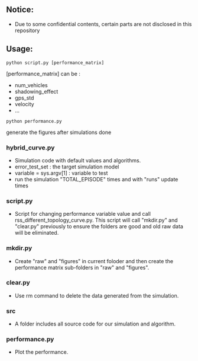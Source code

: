 ## Notice:
- Due to some confidential contents, certain parts are not disclosed in this repository

## Usage:
```
python script.py [performance_matrix]
```
[performance_matrix] can be :
* num_vehicles
* shadowing_effect
* gps_std
* velocity
* ...

```
python performance.py
```
generate the figures after simulations done

### hybrid_curve.py
- Simulation code with default values and algorithms.
- error_test_set : the target simulation model 
- variable = sys.argv[1] : variable to test
- run the simulation "TOTAL_EPISODE" times and with "runs" update times 

### script.py
- Script for changing performance variable value and call rss_different_topology_curve.py. This script will call "mkdir.py" and "clear.py" previously to ensure the folders are good and old raw data will be eliminated.

### mkdir.py
- Create "raw" and "figures" in current foloder and then create the performance matrix sub-folders in "raw" and "figures".

### clear.py
- Use rm command to delete the data generated from the simulation.

### src
- A folder includes all source code for our simulation and algorithm.

### performance.py
- Plot the performance.




